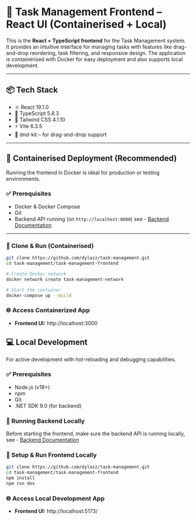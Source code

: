 # 🚀 Task Management Frontend – React UI (Containerised + Local)

This is the **React + TypeScript frontend** for the Task Management system. It provides an intuitive interface for managing tasks with features like drag-and-drop reordering, task filtering, and responsive design. The application is containerised with Docker for easy deployment and also supports local development.

---

## 📦 Tech Stack

- ⚛️ React 19.1.0
- 🧠 TypeScript 5.8.3
- 🎨 Tailwind CSS 4.1.10
- ⚡ Vite 6.3.5
- 🧲 dnd-kit – for drag-and-drop support

---

## 🐳 Containerised Deployment (Recommended)

Running the frontend in Docker is ideal for production or testing environments.

### ✅ Prerequisites

- Docker & Docker Compose
- Git
- Backend API running (on `http://localhost:8080`) see - [Backend Documentation](../task-management-backend/README.md)

---

### 🔧 Clone & Run (Containerised)

```bash
git clone https://github.com/dylazz/task-management.git
cd task-management/task-management-frontend

# Create Docker network
docker network create task-management-network

# Start the container
docker-compose up --build
```

### 🌐 Access Containerized App

- **Frontend UI:** http://localhost:3000

## 💻 Local Development

For active development with hot-reloading and debugging capabilities.

### ✅ Prerequisites

- Node.js (v18+)
- npm
- Git
- .NET SDK 9.0 (for backend)

### 🔧 Running Backend Locally

Before starting the frontend, make sure the backend API is running locally, see - [Backend Documentation](../task-management-backend/README.md)

### 🔧 Setup & Run Frontend Locally
```bash
git clone https://github.com/dylazz/task-management.git
cd task-management/task-management-frontend
npm install
npm run dev
```

### 🌐 Access Local Development App

- **Frontend UI:** http://localhost:5173/
